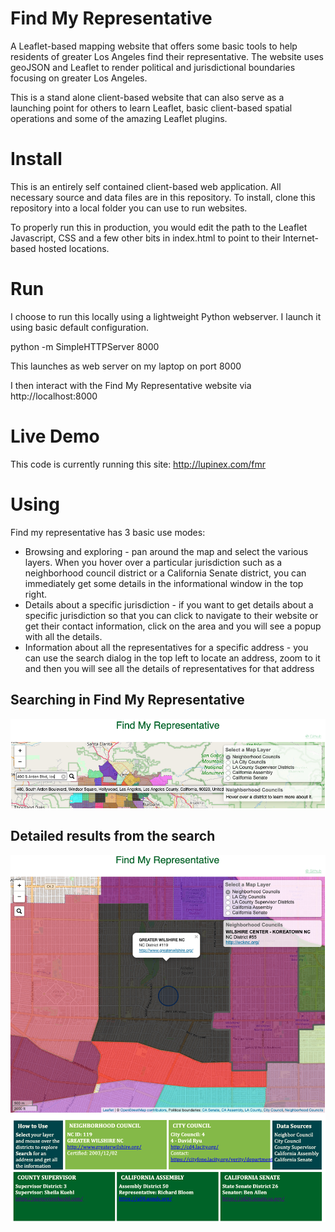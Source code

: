 Find My Representative
============

A Leaflet-based mapping website that offers some basic tools to help residents 
of greater Los Angeles find their representative.  The website uses geoJSON
and Leaflet to render political and jurisdictional boundaries focusing on
greater Los Angeles.  

This is a stand alone client-based website that can also serve as a launching 
point for others to learn Leaflet, basic client-based spatial operations and 
some of the amazing Leaflet plugins.

# Install

This is an entirely self contained client-based web application.  All necessary
source and data files are in this repository.  To install, clone this repository
into a local folder you can use to run websites.

To properly run this in production, you would edit the path to the Leaflet
Javascript, CSS and a few other bits in index.html to point to their Internet-based
hosted locations.

# Run

I choose to run this locally using a lightweight Python webserver.  I launch it
using basic default configuration.

python -m SimpleHTTPServer 8000 

This launches as web server on my laptop on port 8000

I then interact with the Find My Representative website via http://localhost:8000

# Live Demo

This code is currently running this site:  http://lupinex.com/fmr

# Using

Find my representative has 3 basic use modes:

* Browsing and exploring - pan around the map and select the various layers.  When you 
hover over a particular jurisdiction such as a neighborhood council district or a
California Senate district, you can immediately get some details in the informational
window in the top right.
* Details about a specific jurisdiction - if you want to get details about a specific
jurisdiction so that you can click to navigate to their website or get their contact
information, click on the area and you will see a popup with all the details.
* Information about all the representatives for a specific address - you can use the
search dialog in the top left to locate an address, zoom to it and then you will see
all the details of representatives for that address

## Searching in Find My Representative
![Image](https://github.com/CordThomas/find-my-prepresentative/blob/master/images/find-my-representative-search.png)

## Detailed results from the search
![Image](https://github.com/CordThomas/find-my-prepresentative/blob/master/images/find-my-representative-results.png)
